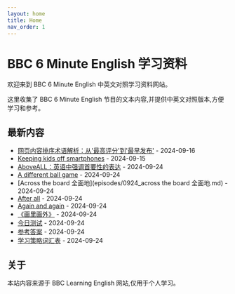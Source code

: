 ```yaml
---
layout: home
title: Home
nav_order: 1
---
```


# BBC 6 Minute English 学习资料

欢迎来到 BBC 6 Minute English 中英文对照学习资料网站。

这里收集了 BBC 6 Minute English 节目的文本内容,并提供中英文对照版本,方便学习和参考。

## 最新内容

- [网页内容排序术语解析：从'最高评分'到'最早发布'](episodes/0916_网页内容排序术语解析：从'最高评分'到'最早发布'.md) - 2024-09-16
- [Keeping kids off smartphones](episodes/0915_keeping-kids-off-smartphones.md) - 2024-09-15
- [AboveALL：英语中强调首要性的表达](episodes/0924_AboveALL：英语中强调首要性的表达.md) - 2024-09-24
- [A different ball game](episodes/0924_a_different_ball_game.md) - 2024-09-24
- [Across the board 全面地](episodes/0924_across the board 全面地.md) - 2024-09-24
- [After all](episodes/0924_after_all.md) - 2024-09-24
- [Again and again](episodes/0924_again_and_again.md) - 2024-09-24
- [《画里画外》](episodes/0924_promptFor《画里画外》.md) - 2024-09-24
- [今日测试](episodes/0924_今日测试.md) - 2024-09-24
- [参考答案](episodes/0924_参考答案.md) - 2024-09-24
- [学习策略词汇表](episodes/0924_学习策略词汇表.md) - 2024-09-24

## 关于

本站内容来源于 BBC Learning English 网站,仅用于个人学习。
